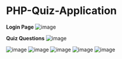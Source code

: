 # PHP-Quiz-Application

**Login Page** 
![image](https://user-images.githubusercontent.com/32308521/45068436-74250900-b095-11e8-8164-d6d77ab3ad1d.png)

**Quiz Questions** 
![image](https://user-images.githubusercontent.com/32308521/45068591-2361e000-b096-11e8-8d95-9c840eb71970.png)

![image](https://user-images.githubusercontent.com/32308521/45068577-16dd8780-b096-11e8-99b4-bb8c784ededa.png)
![image](https://user-images.githubusercontent.com/32308521/45068578-193fe180-b096-11e8-9ac2-7eb97b10be75.png)
![image](https://user-images.githubusercontent.com/32308521/45068583-1c3ad200-b096-11e8-8c41-db3e312cfd35.png)
![image](https://user-images.githubusercontent.com/32308521/45068585-1e9d2c00-b096-11e8-82d7-6a5cf0d9330a.png)
![image](https://user-images.githubusercontent.com/32308521/45068588-20ff8600-b096-11e8-944d-e3c4fdae12f7.png)

